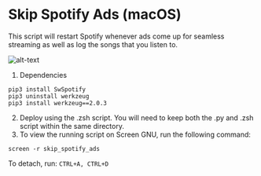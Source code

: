 # Skip Spotify Ads (macOS)

This script will restart Spotify whenever ads come up for seamless streaming as well as log the songs that you listen to.

![alt-text](https://i.imgur.com/ll5OsEE.png)

1. Dependencies
```
pip3 install SwSpotify
pip3 uninstall werkzeug
pip3 install werkzeug==2.0.3
```

2. Deploy using the .zsh script.  You will need to keep both the .py and .zsh script within the same directory.
3. To view the running script on Screen GNU, run the following command:
```
screen -r skip_spotify_ads
```
To detach, run:
```CTRL+A, CTRL+D```

